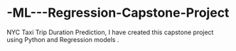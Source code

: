 # -ML---Regression-Capstone-Project
NYC Taxi Trip Duration Prediction, I have created this capstone project using Python and Regression models .
